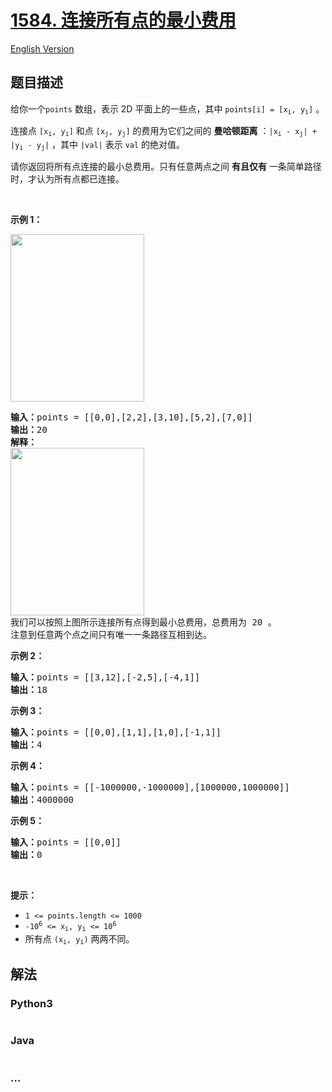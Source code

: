 # [1584. 连接所有点的最小费用](https://leetcode-cn.com/problems/min-cost-to-connect-all-points)

[English Version](/solution/1500-1599/1584.Min%20Cost%20to%20Connect%20All%20Points/README_EN.md)

## 题目描述

<!-- 这里写题目描述 -->

<p>给你一个<code>points</code>&nbsp;数组，表示 2D 平面上的一些点，其中&nbsp;<code>points[i] = [x<sub>i</sub>, y<sub>i</sub>]</code>&nbsp;。</p>

<p>连接点&nbsp;<code>[x<sub>i</sub>, y<sub>i</sub>]</code> 和点&nbsp;<code>[x<sub>j</sub>, y<sub>j</sub>]</code>&nbsp;的费用为它们之间的 <strong>曼哈顿距离</strong>&nbsp;：<code>|x<sub>i</sub> - x<sub>j</sub>| + |y<sub>i</sub> - y<sub>j</sub>|</code>&nbsp;，其中&nbsp;<code>|val|</code>&nbsp;表示&nbsp;<code>val</code>&nbsp;的绝对值。</p>

<p>请你返回将所有点连接的最小总费用。只有任意两点之间 <strong>有且仅有</strong>&nbsp;一条简单路径时，才认为所有点都已连接。</p>

<p>&nbsp;</p>

<p><strong>示例 1：</strong></p>

<p><img alt="" src="https://cdn.jsdelivr.net/gh/doocs/leetcode@main/solution/1500-1599/1584.Min%20Cost%20to%20Connect%20All%20Points/images/d.png" style="height:268px; width:214px" /></p>

<pre>
<strong>输入：</strong>points = [[0,0],[2,2],[3,10],[5,2],[7,0]]
<strong>输出：</strong>20
<strong>解释：
</strong><img alt="" src="https://cdn.jsdelivr.net/gh/doocs/leetcode@main/solution/1500-1599/1584.Min%20Cost%20to%20Connect%20All%20Points/images/c.png" style="height:268px; width:214px" />
我们可以按照上图所示连接所有点得到最小总费用，总费用为 20 。
注意到任意两个点之间只有唯一一条路径互相到达。
</pre>

<p><strong>示例 2：</strong></p>

<pre>
<strong>输入：</strong>points = [[3,12],[-2,5],[-4,1]]
<strong>输出：</strong>18
</pre>

<p><strong>示例 3：</strong></p>

<pre>
<strong>输入：</strong>points = [[0,0],[1,1],[1,0],[-1,1]]
<strong>输出：</strong>4
</pre>

<p><strong>示例 4：</strong></p>

<pre>
<strong>输入：</strong>points = [[-1000000,-1000000],[1000000,1000000]]
<strong>输出：</strong>4000000
</pre>

<p><strong>示例 5：</strong></p>

<pre>
<strong>输入：</strong>points = [[0,0]]
<strong>输出：</strong>0
</pre>

<p>&nbsp;</p>

<p><strong>提示：</strong></p>

<ul>
	<li><code>1 &lt;= points.length &lt;= 1000</code></li>
	<li><code>-10<sup>6</sup>&nbsp;&lt;= x<sub>i</sub>, y<sub>i</sub> &lt;= 10<sup>6</sup></code></li>
	<li>所有点&nbsp;<code>(x<sub>i</sub>, y<sub>i</sub>)</code>&nbsp;两两不同。</li>
</ul>


## 解法

<!-- 这里可写通用的实现逻辑 -->

<!-- tabs:start -->

### **Python3**

<!-- 这里可写当前语言的特殊实现逻辑 -->

```python

```

### **Java**

<!-- 这里可写当前语言的特殊实现逻辑 -->

```java

```

### **...**

```

```

<!-- tabs:end -->
